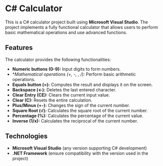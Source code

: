 # C# Calculator

This is a C# calculator project built using **Microsoft Visual Studio**. 
The project implements a fully functional calculator that allows users to perform basic mathematical operations and use advanced functions.

## Features

The calculator provides the following functionalities:

- **Numeric buttons (0-9):** Input digits to form numbers.
- **Mathematical operations (+, -, *, /):** Perform basic arithmetic operations.
- **Equals button (=):** Computes the result and displays it on the screen.
- **Backspace (←):** Deletes the last entered character.
- **Clear Entry (CE):** Clears the current input value.
- **Clear (C):** Resets the entire calculation.
- **Plus/Minus (+-):** Changes the sign of the current number.
- **Square Root (√):** Calculates the square root of the current number.
- **Percentage (%):** Calculates the percentage of the current value.
- **Inverse (1/x):** Calculates the reciprocal of the current number.

## Technologies

- **Microsoft Visual Studio** (any version supporting C# development)
- **.NET Framework** (ensure compatibility with the version used in the project)
